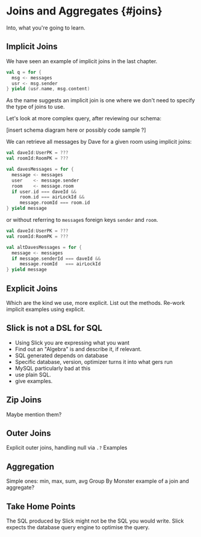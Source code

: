 # Joins and Aggregates {#joins}

Into, what you're going to learn.

## Implicit Joins

We have seen an example of implicit joins in the last chapter.

~~~ scala
val q = for {
  msg <- messages
  usr <- msg.sender
} yield (usr.name, msg.content)
~~~

As the name suggests an implicit join is one where we don't need
to specify the type of joins to use.

Let's look at more complex query,
after reviewing our schema:

[insert schema diagram here or possibly code sample ?]

We can retrieve all messages by Dave for a given room using implicit joins:

~~~ scala
val daveId:UserPK = ???
val roomId:RoomPK = ???

val davesMessages = for {
  message <- messages
  user    <- message.sender
  room    <- message.room
  if user.id === daveId &&
     room.id === airLockId &&
     message.roomId === room.id
} yield message
~~~

or without referring to `message`s foreign keys `sender` and `room`.

~~~ scala
val daveId:UserPK = ???
val roomId:RoomPK = ???

val altDavesMessages = for {
  message <- messages
  if message.senderId === daveId &&
     message.roomId   === airLockId
} yield message
~~~

## Explicit Joins

Which are the kind we use, more explicit.
List out the methods.
Re-work implicit examples using explicit.

## Slick is not a DSL for SQL

- Using Slick you are expressing what you want
- Find out an "Algebra" is and describe it, if relevant.
- SQL generated depends on database
- Specific database, version, optimizer turns it into what gers run
- MySQL particularly bad at this
- use plain SQL.
- give examples.

## Zip Joins

Maybe mention them?

## Outer Joins

Explicit outer joins, handling null via `.?`
Examples

## Aggregation

Simple ones: min, max, sum, avg
Group By
Monster example of a join and aggregate?

## Take Home Points

The SQL produced by Slick might not be the SQL you would write.
Slick expects the database query engine to optimise the query.
